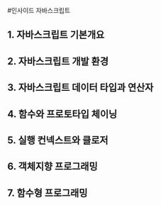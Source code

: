 #인사이드 자바스크립트

## 1. 자바스크립트 기본개요
## 2. 자바스크립트 개발 환경
## 3. 자바스크립트 데이터 타입과 연산자
## 4. 함수와 프로토타입 체이닝
## 5. 실행 컨넥스트와 클로저
## 6. 객체지향 프로그래밍
## 7. 함수형 프로그래밍



	
	